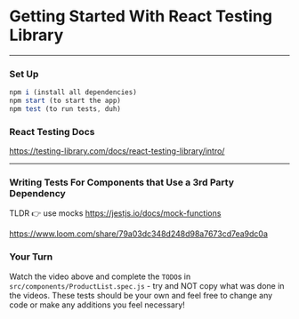 # Getting Started With React Testing Library

---

### Set Up

```js
npm i (install all dependencies)
npm start (to start the app)
npm test (to run tests, duh)
```

### React Testing Docs

https://testing-library.com/docs/react-testing-library/intro/

---

### Writing Tests For Components that Use a 3rd Party Dependency

TLDR 👉 use mocks https://jestjs.io/docs/mock-functions

https://www.loom.com/share/79a03dc348d248d98a7673cd7ea9dc0a

### Your Turn

Watch the video above and complete the `TODO`s in `src/components/ProductList.spec.js` - try and NOT copy what was done in the videos. These tests should be your own and feel free to change any code or make any additions you feel necessary!
